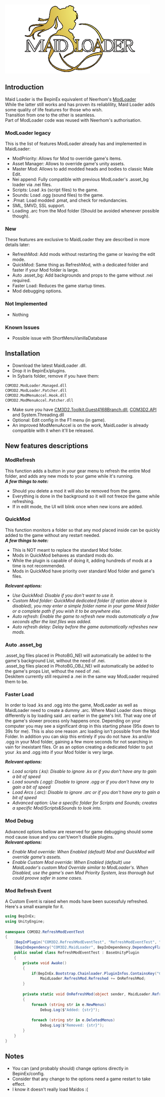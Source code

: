 ![MaidLoader](MaidLoaderLogo.png)

## Introduction

Maid Loader is the BepinEx equivalent of Neerhom's [ModLoader](https://github.com/Neerhom/COM3D2.ModLoader)  
While the latter still works and has proven its reliablility, Maid Loader adds some quality of life features for those who wish.  
Transition from one to the other is seamless.  
Part of ModLoader code was reused with Neerhom's authorisation.  

### ModLoader legacy
This is the list of features ModLoader already has and implemented in MaidLoader:
- ModPriority: Allows for Mod to override game's items.
- Asset Manager: Allows to override game's unity assets.
- Master Mod: Allows to add modded heads and bodies to classic Male Edit.
- Nei append: Fully compatible with previous ModLoader's .asset_bg loader via .nei files.
- Scripts: Load .ks (script files) to the game.
- Sounds: Load .ogg (sound files) to the game.
- .Pmat: Load modded .pmat, and check for redundancies.
- SML, SMVD, SSL support.
- Loading .arc from the Mod folder (Should be avoided whenever possible though).

### New  
These features are exclusive to MaidLoader they are described in more details later:
- RefreshMod:  Add mods without restarting the game or leaving the edit mode.
- QuickMod: Same thing as RefreshMod, with a dedicated folder and faster if your Mod folder is large.
- Auto .asset_bg: Add backgrounds and props to the game without .nei required.
- Faster Load: Reduces the game startup times.
- Mod debugging options.

### Not Implemented
- Nothing

### Known Issues
- Possible issue with ShortMenuVanillaDatabase


## Installation
- Download the latest MaidLoader .dll.
- Drop it in BepinEx/plugins.
- In Sybaris folder, remove if you have them:
```
COM3D2.ModLoader.Managed.dll
COM3D2.ModLoader.Patcher.dll
COM3D2.ModMenuAccel.Hook.dll
COM3D2.ModMenuAccel.Patcher.dll
```
- Make sure you have [CM3D2.Toolkit.Guest4168Branch.dll](https://github.com/JustAGuest4168/CM3D2.Toolkit/releases), [COM3D2.API](https://github.com/DeathWeasel1337/COM3D2_Plugins/releases/tag/v3) and System.Threading.dll
- Optional: Edit config in the F1 menu (in game).
- An improved ModMenuAccel is on the work, MaidLoader is already compatible with it when it'll be released.

## New features descriptions
### ModRefresh
This function adds a button in your gear menu to refresh the entire Mod folder, and adds any new mods to your game while it's running.  
__*A few things to note:*__
- Should you delete a mod it will also be removed from the game.
- Everything is done in the background so it will not freeze the game while refreshing.
- If in edit mode, the UI will blink once when new icons are added.

### QuickMod
This function monitors a folder so that any mod placed inside can be quickly added to the game without any restart needed.  
__*A few things to note:*__
- This is NOT meant to replace the standard Mod folder.  
- Mods in QuickMod behaves as standard mods do.
- While the plugin is capable of doing it, adding hundreds of mods at a time is not recommended.
- Mods in QuickMod have priority over standard Mod folder and game's files.

__*Relevant options:*__  
- *Use QuickMod: Disable if you don't want to use it.*   
- *Custom Mod folder: QuickMod dedicated folder (if option above is disabled), you may enter a simple folder name in your game Maid folder or a complete path if you wish it to be anywhere else.*  
- *Auto refresh: Enable the game to refresh new mods automatically a few seconds after the last files was added.*  
- *Auto refresh delay: Delay before the game automatically refreshes new mods.*  

### Auto .asset_bg
.asset_bg files placed in PhotoBG_NEI will automatically be added to the game's background List, without the need of .nei.  
.asset_bg files placed in PhotoBG_OBJ_NEI will automatically be added to the game's props List, without the need of .nei.  
Deskitem currently still required a .nei in the same way ModLoader required them to be.  

### Faster Load
In order to load .ks and .ogg into the game, ModLoader as well as MaidLoader need to create a dummy .arc. Where Maid Loader does things differently is by loading said .arc earlier in the game's Init. That way one of the game's slower process only happens once. Depending on your computer you may see a significant drop in this starting phase (95s down to 39s for me). This is also one reason .arc loading isn't possible from the Mod Folder. In addition you can skip this entirely if you do not have .ks and/or .ogg in your Mod folder, gaining a few more seconds for not searching in vain for inexistant files. Or as an option creating a dedicated folder to put your .ks and .ogg into if your Mod folder is very large.

__*Relevant options:*__  
- *Load scripts (.ks): Disable to ignore .ks or if you don't have any to gain a bit of speed*  
- *Load sounds (.ogg): Disable to ignore .ogg or if you don't have any to gain a bit of speed*
- *Load Arcs (.arc): Disable to ignore .arc or if you don't have any to gain a bit of speed*
- *Advanced option: Use a specific folder for Scripts and Sounds; creates a specific Mod/Scripts&Sounds to look into.*  

### Mod Debug
Advanced options bellow are reserved for game debugging should some mod cause issue and you can't/won't disable plugins.  
__*Relevant options:*__  
- *Enable Mod override: When Enabled (default) Mod and QuickMod will override game's assets.*
- *Enable Custom Mod override: When Enabled (default) use MaidLoader's custom Mod Override similar to ModLoader's. When Disabled, use the game's own Mod Priority System, less thorough but could proove safer in some cases.*  

### Mod Refresh Event
A Custom Event is raised when mods have been sucessfuly refreshed.
Here's a small example for it.

```csharp
using BepInEx;
using UnityEngine;

namespace COM3D2.RefreshModEventTest
{
    [BepInPlugin("COM3D2.RefreshModEventTest", "RefreshModEventTest", "1.0")]
    [BepInDependency("COM3D2.MaidLoader", BepInDependency.DependencyFlags.SoftDependency)]
    public sealed class RefreshModEventTest : BaseUnityPlugin
    {
        private void Awake()
        {
            if(BepInEx.Bootstrap.Chainloader.PluginInfos.ContainsKey("COM3D2.MaidLoader"))
                MaidLoader.RefreshMod.Refreshed += OnRefreshMod;
        }

        private static void OnRefreshMod(object sender, MaidLoader.RefreshMod.RefreshEventArgs e)
        {
            foreach (string str in e.NewMenus)
                Debug.Log($"Added: {str}");

            foreach (string str in e.DeletedMenus)
                Debug.Log($"Removed: {str}");
        }
    }
}

```



## Notes
- You can (and probably should) change options directly in BepinEx/config.
- Consider that any change to the options need a game restart to take effect.
- I know it doesn't really load Maidos :(
